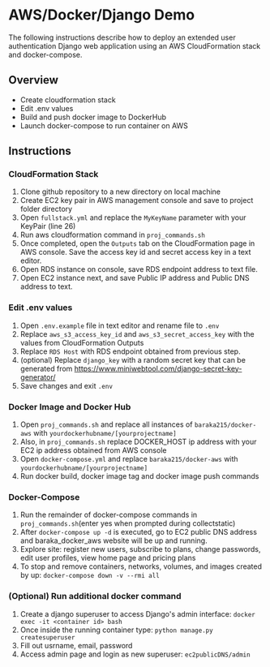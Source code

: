 # AWS/Docker/Django Demo

The following instructions describe how to deploy an extended user authentication Django web application using an AWS CloudFormation stack and docker-compose. 

## Overview
- Create cloudformation stack
- Edit .env values
- Build and push docker image to DockerHub
- Launch docker-compose to run container on AWS 


## Instructions
### CloudFormation Stack
1. Clone github repository to a new directory on local machine
2. Create EC2 key pair in AWS management console and save to project folder directory
3. Open ```fullstack.yml``` and replace the ```MyKeyName``` parameter with your KeyPair (line 26)
4. Run aws cloudformation command in ```proj_commands.sh```
5. Once completed, open the ```Outputs``` tab on the CloudFormation page in AWS console. Save the access key id and secret access key in a text editor.
6. Open RDS instance on console, save RDS endpoint address to text file.
7. Open EC2 instance next, and save Public IP address and Public DNS address to text.

### Edit .env values
1. Open ```.env.example``` file in text editor and rename file to ```.env```
2. Replace ```aws_s3_access_key_id``` and ```aws_s3_secret_access_key``` with the values from CloudFormation Outputs
3. Replace ```RDS Host``` with RDS endpoint obtained from previous step.
4. (optional) Replace ```django_key``` with a random secret key that can be generated from https://www.miniwebtool.com/django-secret-key-generator/
5. Save changes and exit ```.env```

### Docker Image and Docker Hub
1. Open ```proj_commands.sh``` and replace all instances of ```baraka215/docker-aws``` with ```yourdockerhubname/[yourprojectname]```
2. Also, in ```proj_commands.sh``` replace DOCKER_HOST ip address with your EC2 ip address obtained from AWS console
3. Open ```docker-compose.yml``` and replace ```baraka215/docker-aws``` with ```yourdockerhubname/[yourprojectname]```
3. Run docker build, docker image tag and docker image push commands

### Docker-Compose
1. Run the remainder of docker-compose commands in ```proj_commands.sh```(enter yes when prompted during collectstatic)
2. After ```docker-compose up -d``` is executed, go to EC2 public DNS address and baraka_docker_aws website will be up and running.
3. Explore site: register new users, subscribe to plans, change passwords, edit user profiles, view home page and pricing plans
4. To stop and remove containers, networks, volumes, and images created by up: ```docker-compose down -v --rmi all```

### (Optional) Run additional docker command
1. Create a django superuser to access Django's admin interface:  ```docker exec -it <container id> bash```
2. Once inside the running container type: ```python manage.py createsuperuser```
3. Fill out usrname, email, password
4. Access admin page and login as new superuser: ```ec2publicDNS/admin``` 
